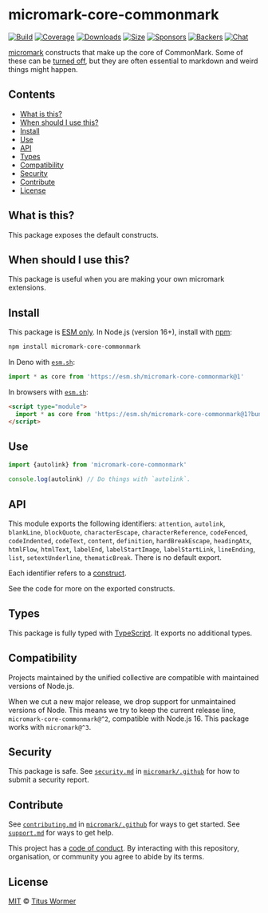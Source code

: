 # micromark-core-commonmark

[![Build][build-badge]][build]
[![Coverage][coverage-badge]][coverage]
[![Downloads][downloads-badge]][downloads]
[![Size][bundle-size-badge]][bundle-size]
[![Sponsors][sponsors-badge]][opencollective]
[![Backers][backers-badge]][opencollective]
[![Chat][chat-badge]][chat]

[micromark][] constructs that make up the core of CommonMark.
Some of these can be [turned off][disable], but they are often essential to
markdown and weird things might happen.

## Contents

* [What is this?](#what-is-this)
* [When should I use this?](#when-should-i-use-this)
* [Install](#install)
* [Use](#use)
* [API](#api)
* [Types](#types)
* [Compatibility](#compatibility)
* [Security](#security)
* [Contribute](#contribute)
* [License](#license)

## What is this?

This package exposes the default constructs.

## When should I use this?

This package is useful when you are making your own micromark extensions.

## Install

This package is [ESM only][esm].
In Node.js (version 16+), install with [npm][]:

```sh
npm install micromark-core-commonmark
```

In Deno with [`esm.sh`][esmsh]:

```js
import * as core from 'https://esm.sh/micromark-core-commonmark@1'
```

In browsers with [`esm.sh`][esmsh]:

```html
<script type="module">
  import * as core from 'https://esm.sh/micromark-core-commonmark@1?bundle'
</script>
```

## Use

```js
import {autolink} from 'micromark-core-commonmark'

console.log(autolink) // Do things with `autolink`.
```

## API

This module exports the following identifiers: `attention`, `autolink`,
`blankLine`, `blockQuote`, `characterEscape`, `characterReference`,
`codeFenced`, `codeIndented`, `codeText`, `content`, `definition`,
`hardBreakEscape`, `headingAtx`, `htmlFlow`, `htmlText`, `labelEnd`,
`labelStartImage`, `labelStartLink`, `lineEnding`, `list`, `setextUnderline`,
`thematicBreak`.
There is no default export.

Each identifier refers to a [construct][].

See the code for more on the exported constructs.

## Types

This package is fully typed with [TypeScript][].
It exports no additional types.

## Compatibility

Projects maintained by the unified collective are compatible with maintained
versions of Node.js.

When we cut a new major release, we drop support for unmaintained versions of
Node.
This means we try to keep the current release line,
`micromark-core-commonmark@^2`, compatible with Node.js 16.
This package works with `micromark@^3`.

## Security

This package is safe.
See [`security.md`][securitymd] in [`micromark/.github`][health] for how to
submit a security report.

## Contribute

See [`contributing.md`][contributing] in [`micromark/.github`][health] for ways
to get started.
See [`support.md`][support] for ways to get help.

This project has a [code of conduct][coc].
By interacting with this repository, organisation, or community you agree to
abide by its terms.

## License

[MIT][license] © [Titus Wormer][author]

<!-- Definitions -->

[build-badge]: https://github.com/micromark/micromark/workflows/main/badge.svg

[build]: https://github.com/micromark/micromark/actions

[coverage-badge]: https://img.shields.io/codecov/c/github/micromark/micromark.svg

[coverage]: https://codecov.io/github/micromark/micromark

[downloads-badge]: https://img.shields.io/npm/dm/micromark-core-commonmark.svg

[downloads]: https://www.npmjs.com/package/micromark-core-commonmark

[bundle-size-badge]: https://img.shields.io/badge/dynamic/json?label=minzipped%20size&query=$.size.compressedSize&url=https://deno.bundlejs.com/?q=micromark-core-commonmark

[bundle-size]: https://bundlejs.com/?q=micromark-core-commonmark

[sponsors-badge]: https://opencollective.com/unified/sponsors/badge.svg

[backers-badge]: https://opencollective.com/unified/backers/badge.svg

[opencollective]: https://opencollective.com/unified

[npm]: https://docs.npmjs.com/cli/install

[esm]: https://gist.github.com/sindresorhus/a39789f98801d908bbc7ff3ecc99d99c

[esmsh]: https://esm.sh

[chat-badge]: https://img.shields.io/badge/chat-discussions-success.svg

[chat]: https://github.com/micromark/micromark/discussions

[license]: https://github.com/micromark/micromark/blob/main/license

[author]: https://wooorm.com

[health]: https://github.com/micromark/.github

[securitymd]: https://github.com/micromark/.github/blob/main/security.md

[contributing]: https://github.com/micromark/.github/blob/main/contributing.md

[support]: https://github.com/micromark/.github/blob/main/support.md

[coc]: https://github.com/micromark/.github/blob/main/code-of-conduct.md

[disable]: https://github.com/micromark/micromark#case-turn-off-constructs

[construct]: https://github.com/micromark/micromark#constructs

[typescript]: https://www.typescriptlang.org

[micromark]: https://github.com/micromark/micromark
